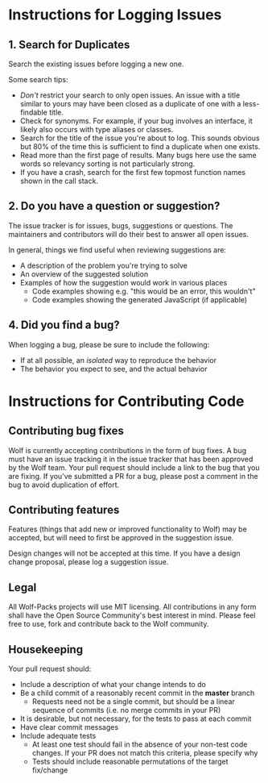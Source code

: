 # Instructions for Logging Issues

## 1. Search for Duplicates

Search the existing issues before logging a new one.

Some search tips:
 * *Don't* restrict your search to only open issues. An issue with a title similar to yours may have been closed as a duplicate of one with a less-findable title.
 * Check for synonyms. For example, if your bug involves an interface, it likely also occurs with type aliases or classes.
 * Search for the title of the issue you're about to log. This sounds obvious but 80% of the time this is sufficient to find a duplicate when one exists.
 * Read more than the first page of results. Many bugs here use the same words so relevancy sorting is not particularly strong.
 * If you have a crash, search for the first few topmost function names shown in the call stack.

## 2. Do you have a question or suggestion?

The issue tracker is for issues, bugs, suggestions or questions.
The maintainers and contributors will do their best to answer all open issues.

In general, things we find useful when reviewing suggestions are:
* A description of the problem you're trying to solve
* An overview of the suggested solution
* Examples of how the suggestion would work in various places
  * Code examples showing e.g. "this would be an error, this wouldn't"
  * Code examples showing the generated JavaScript (if applicable)

## 4. Did you find a bug?

When logging a bug, please be sure to include the following:
 * If at all possible, an *isolated* way to reproduce the behavior
 * The behavior you expect to see, and the actual behavior

# Instructions for Contributing Code

## Contributing bug fixes

Wolf is currently accepting contributions in the form of bug fixes. A bug must have an issue tracking it in the issue tracker that has been approved by the Wolf team. Your pull request should include a link to the bug that you are fixing. If you've submitted a PR for a bug, please post a comment in the bug to avoid duplication of effort.

## Contributing features

Features (things that add new or improved functionality to Wolf) may be accepted, but will need to first be approved in the suggestion issue.

Design changes will not be accepted at this time. If you have a design change proposal, please log a suggestion issue.

## Legal

All Wolf-Packs projects will use MIT licensing. All contributions in any form shall have the Open Source Community's best interest in mind. Please feel free to use, fork and contribute back to the Wolf community.

## Housekeeping

Your pull request should: 

* Include a description of what your change intends to do
* Be a child commit of a reasonably recent commit in the **master** branch 
    * Requests need not be a single commit, but should be a linear sequence of commits (i.e. no merge commits in your PR)
* It is desirable, but not necessary, for the tests to pass at each commit
* Have clear commit messages
* Include adequate tests 
    * At least one test should fail in the absence of your non-test code changes. If your PR does not match this criteria, please specify why
    * Tests should include reasonable permutations of the target fix/change

